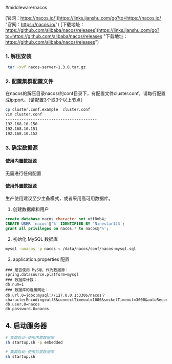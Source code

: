#middleware/nacos


[官网：https://nacos.io/](https://links.jianshu.com/go?to=https://nacos.io/ "官网：https://nacos.io/")
[下载地址：https://github.com/alibaba/nacos/releases](https://links.jianshu.com/go?to=https://github.com/alibaba/nacos/releases "下载地址：https://github.com/alibaba/nacos/releases")

### 1. 解压安装

```bash
 tar -xvf nacos-server-1.3.0.tar.gz
 ```

### 2. 配置集群配置文件
    
在nacos的解压目录nacos/的conf目录下，有配置文件cluster.conf，请每行配置成ip:port。（请配置3个或3个以上节点）

```bash
cp cluster.conf.example  cluster.conf
vim cluster.conf
----------------------------------------
192.168.10.150
192.168.10.151
192.168.10.152
```

### 3. 确定数据源

#### 使用内置数据源

无需进行任何配置

#### 使用外置数据源

生产使用建议至少主备模式，或者采用高可用数据库。

1. 创建数据库和用户

```sql
create database nacos character set utf8mb4;
CREATE USER 'nacos'@'%' IDENTIFIED BY 'Ninestar123'; 
grant all privileges on nacos.* to nacos@'%';

```

2. 初始化 MySQL 数据库

```bash
mysql -unacos -p nacos < /data/nacos/conf/nacos-mysql.sql
```


3. application.properties 配置

```properties
### 是否使用 MySQL 作为数据源： 
spring.datasource.platform=mysql 
### 数据库计数： 
db.num=1 
### 数据库的连接网址：
db.url.0=jdbc:mysql://127.0.0.1:3306/nacos？characterEncoding=utf8&connectTimeout=1000&socketTimeout=3000&autoReconnect=true&useUnicode=true&useSSL=false&serverTimezone=UTC 
db.user.0=nacos 
db.password.0=nacos
```

## 4. 启动服务器

```bash
# 集群启动-使用内置数据库
sh startup.sh -p embedded

# 集群启动-使用外置数据库
sh startup.sh
```
